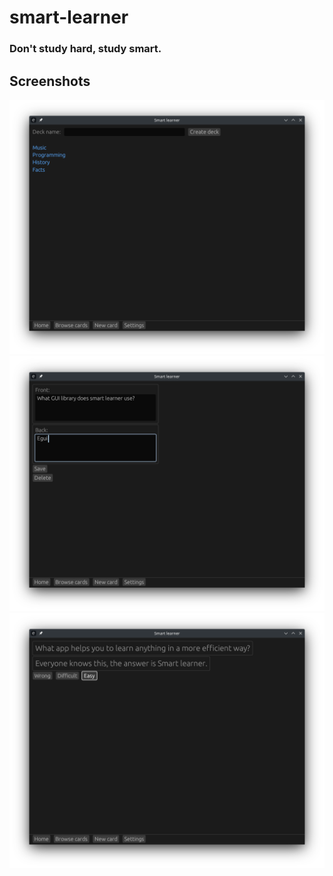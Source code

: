 # smart-learner
### Don't study hard, study smart.

## Screenshots
![image](/screenshots/main_menu.png)
![image](/screenshots/editor.png)
![image](/screenshots/review.png)

